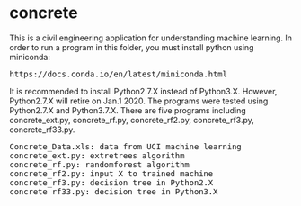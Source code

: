 # concrete
This is a civil engineering application for understanding machine learning.
In order to run a program in this folder, you must install python using miniconda:
<pre>
https://docs.conda.io/en/latest/miniconda.html
</pre>
It is recommended to install Python2.7.X instead of Python3.X. However, Python2.7.X will retire on Jan.1 2020. The programs were tested using Python2.7.X and Python3.7.X.
There are five programs including concrete_ext.py, concrete_rf.py, concrete_rf2.py, concrete_rf3.py, concrete_rf33.py.
<pre>
Concrete_Data.xls: data from UCI machine learning
concrete_ext.py: extretrees algorithm
concrete_rf.py: randomforest algorithm
concrete_rf2.py: input X to trained machine
concrete_rf3.py: decision tree in Python2.X
concrete_rf33.py: decision tree in Python3.X
</pre>
